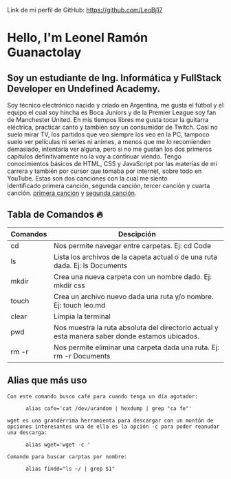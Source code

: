 Link de mi perfil de GitHub: https://github.com/LeoBj17
# Hello, I'm Leonel Ramón Guanactolay
## Soy un estudiante de Ing. Informática y FullStack Developer en Undefined Academy.
Soy técnico electrónico nacido y criado en Argentina, me gusta el fútbol y el equipo el cual soy hincha es Boca Juniors y de la Premier League soy fan de Manchester United. En mis tiempos libres me gusta tocar la guitarra eléctrica, practicar canto y también soy un consumidor de Twitch. Casi no suelo mirar TV, los partidos que veo siempre los veo en la PC, tampoco suelo ver películas ni series ni animes, a menos que me lo recomienden demasiado, intentaría ver alguna, pero si no me gustan los dos primeros capítulos definitivamente no la voy a continuar viendo. Tengo conocimientos básicos de HTML, CSS y JavaScript por las materias de mi carrera y también por cursor que tomaba por internet, sobre todo en YouTube. Estas son dos canciones con la cual me siento identificado primera canción, segunda canción, tercer canción y cuarta canción. [primera canción](https://www.youtube.com/watch?v=7JJfJgyHYwU) y [segunda canción](https://www.youtube.com/watch?v=Mroued07Z2U).


## Tabla de Comandos 🔥
| Comandos | Descipción |
| --------- | ---------- |
| cd | Nos permite navegar entre carpetas. Ej: cd Code|
| ls | Lista los archivos de la capeta actual o de una ruta dada. Ej: ls Documents |
| mkdir | Crea una nueva carpeta con un nombre dado. Ej: mkdir css |
| touch | Crea un archivo nuevo dada una ruta y/o nombre. Ej: touch leo.md |
| clear | Limpia la terminal |
| pwd | Nos muestra la ruta absoluta del directorio actual y esta manera saber donde estamos ubicados. |
| rm -r | Nos permite eliminar una carpeta dada una ruta. Ej: rm -r Documents |

## Alias que más uso
```
Con este comando busco café para cuando tenga un día agotador:

      alias cafe='cat /dev/urandom | hexdump | grep "ca fe"'

wget es una grandérrima herramienta para descargar con un montón de opciones interesantes una de ella es la opción -c para poder reanudar una descarga:

      alias wget='wget -c '

Comando para buscar carptas por nombre:

      alias findd="ls ~/ | grep $1"
```